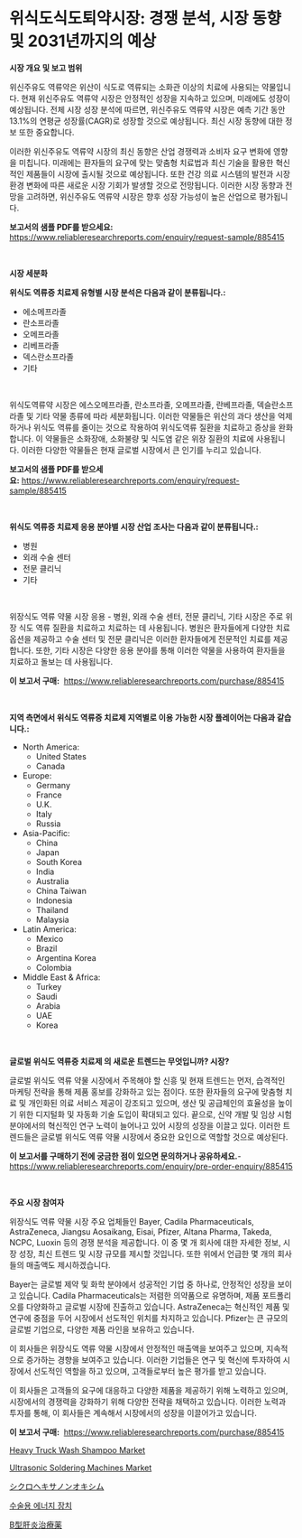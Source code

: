 <p><h1>위식도식도퇴약시장: 경쟁 분석, 시장 동향 및 2031년까지의 예상</h1></p><p><strong>시장 개요 및 보고 범위</strong></p>
<p><p>위신주유도 역류약은 위산이 식도로 역류되는 소화관 이상의 치료에 사용되는 약물입니다. 현재 위신주유도 역류약 시장은 안정적인 성장을 지속하고 있으며, 미래에도 성장이 예상됩니다. 전체 시장 성장 분석에 따르면, 위신주유도 역류약 시장은 예측 기간 동안 13.1%의 연평균 성장률(CAGR)로 성장할 것으로 예상됩니다. 최신 시장 동향에 대한 정보 또한 중요합니다. </p><p>이러한 위신주유도 역류약 시장의 최신 동향은 산업 경쟁력과 소비자 요구 변화에 영향을 미칩니다. 미래에는 환자들의 요구에 맞는 맞춤형 치료법과 최신 기술을 활용한 혁신적인 제품들이 시장에 출시될 것으로 예상됩니다. 또한 건강 의료 시스템의 발전과 시장 환경 변화에 따른 새로운 시장 기회가 발생할 것으로 전망됩니다. 이러한 시장 동향과 전망을 고려하면, 위신주유도 역류약 시장은 향후 성장 가능성이 높은 산업으로 평가됩니다.</p></p>
<p><strong>보고서의 샘플 PDF를 받으세요:</strong> <a href="https://www.reliableresearchreports.com/enquiry/request-sample/885415">https://www.reliableresearchreports.com/enquiry/request-sample/885415</a></p>
<p>&nbsp;</p>
<p><strong>시장 세분화</strong></p>
<p><strong>위식도 역류증 치료제 유형별 시장 분석은 다음과 같이 분류됩니다.:</strong></p>
<p><ul><li>에소메프라졸</li><li>란소프라졸</li><li>오메프라졸</li><li>리베프라졸</li><li>덱스란소프라졸</li><li>기타</li></ul></p>
<p>&nbsp;</p>
<p><p>위식도역류약 시장은 에스오메프라졸, 란소프라졸, 오메프라졸, 란베프라졸, 덱슬란소프라졸 및 기타 약물 종류에 따라 세분화됩니다. 이러한 약물들은 위산의 과다 생산을 억제하거나 위식도 역류를 줄이는 것으로 작용하여 위식도역류 질환을 치료하고 증상을 완화합니다. 이 약물들은 소화장애, 소화불량 및 식도염 같은 위장 질환의 치료에 사용됩니다. 이러한 다양한 약물들은 현재 글로벌 시장에서 큰 인기를 누리고 있습니다.</p></p>
<p><strong>보고서의 샘플 PDF를 받으세요:</strong>&nbsp;<a href="https://www.reliableresearchreports.com/enquiry/request-sample/885415">https://www.reliableresearchreports.com/enquiry/request-sample/885415</a></p>
<p>&nbsp;</p>
<p><strong> 위식도 역류증 치료제 응용 분야별 시장 산업 조사는 다음과 같이 분류됩니다.:</strong></p>
<p><ul><li>병원</li><li>외래 수술 센터</li><li>전문 클리닉</li><li>기타</li></ul></p>
<p>&nbsp;</p>
<p><p>위장식도 역류 약물 시장 응용 - 병원, 외래 수술 센터, 전문 클리닉, 기타 시장은 주로 위장 식도 역류 질환을 치료하고 치료하는 데 사용됩니다. 병원은 환자들에게 다양한 치료 옵션을 제공하고 수술 센터 및 전문 클리닉은 이러한 환자들에게 전문적인 치료를 제공합니다. 또한, 기타 시장은 다양한 응용 분야를 통해 이러한 약물을 사용하여 환자들을 치료하고 돌보는 데 사용됩니다.</p></p>
<p><strong>이 보고서 구매:</strong>&nbsp; <a href="https://www.reliableresearchreports.com/purchase/885415">https://www.reliableresearchreports.com/purchase/885415</a></p>
<p>&nbsp;</p>
<p><strong>지역 측면에서 위식도 역류증 치료제 지역별로 이용 가능한 시장 플레이어는 다음과 같습니다.:</strong></p>
<p><ul>
    <li>
        North America:
        <ul>
            <li>United States</li>
            <li>Canada</li>
        </ul>
    </li>
    <li>
        Europe:
        <ul>
            <li>Germany</li>
            <li>France</li>
            <li>U.K.</li>
            <li>Italy</li>
            <li>Russia</li>
        </ul>
    </li>
    <li>
        Asia-Pacific:
        <ul>
            <li>China</li>
            <li>Japan</li>
            <li>South Korea</li>
            <li>India</li>
            <li>Australia</li>
            <li>China Taiwan</li>
            <li>Indonesia</li>
            <li>Thailand</li>
            <li>Malaysia</li>
        </ul>
    </li>
    <li>
        Latin America:
        <ul>
            <li>Mexico</li>
            <li>Brazil</li>
            <li>Argentina Korea</li>
            <li>Colombia</li>
        </ul>
    </li>
    <li>
        Middle East & Africa:
        <ul>
            <li>Turkey</li>
            <li>Saudi</li>
            <li>Arabia</li>
            <li>UAE</li>
            <li>Korea</li>
        </ul>
    </li>
    </ul></p>
<p>&nbsp;</p>
<p><strong>글로벌 위식도 역류증 치료제 의 새로운 트렌드는 무엇입니까? 시장?</strong></p>
<p><p>글로벌 위식도 역류 약물 시장에서 주목해야 할 신흥 및 현재 트렌드는 먼저, 습격적인 마케팅 전략을 통해 제품 홍보를 강화하고 있는 점이다. 또한 환자들의 요구에 맞춤형 치료 및 개인화된 의료 서비스 제공이 강조되고 있으며, 생산 및 공급체인의 효율성을 높이기 위한 디지털화 및 자동화 기술 도입이 확대되고 있다. 끝으로, 신약 개발 및 임상 시험 분야에서의 혁신적인 연구 노력이 늘어나고 있어 시장의 성장을 이끌고 있다. 이러한 트렌드들은 글로벌 위식도 역류 약물 시장에서 중요한 요인으로 역할할 것으로 예상된다.</p></p>
<p><strong>이 보고서를 구매하기 전에 궁금한 점이 있으면 문의하거나 공유하세요.</strong>- <a href="https://www.reliableresearchreports.com/enquiry/pre-order-enquiry/885415">https://www.reliableresearchreports.com/enquiry/pre-order-enquiry/885415</a></p>
<p>&nbsp;</p>
<p><strong>주요 시장 참여자</strong></p>
<p><p>위장식도 역류 약물 시장 주요 업체들인 Bayer, Cadila Pharmaceuticals, AstraZeneca, Jiangsu Aosaikang, Eisai, Pfizer, Altana Pharma, Takeda, NCPC, Luoxin 등의 경쟁 분석을 제공합니다. 이 중 몇 개 회사에 대한 자세한 정보, 시장 성장, 최신 트렌드 및 시장 규모를 제시할 것입니다. 또한 위에서 언급한 몇 개의 회사들의 매출액도 제시하겠습니다.</p><p>Bayer는 글로벌 제약 및 화학 분야에서 성공적인 기업 중 하나로, 안정적인 성장을 보이고 있습니다. Cadila Pharmaceuticals는 저렴한 의약품으로 유명하며, 제품 포트폴리오를 다양화하고 글로벌 시장에 진출하고 있습니다. AstraZeneca는 혁신적인 제품 및 연구에 중점을 두어 시장에서 선도적인 위치를 차지하고 있습니다. Pfizer는 큰 규모의 글로벌 기업으로, 다양한 제품 라인을 보유하고 있습니다.</p><p>이 회사들은 위장식도 역류 약물 시장에서 안정적인 매출액을 보여주고 있으며, 지속적으로 증가하는 경향을 보여주고 있습니다. 이러한 기업들은 연구 및 혁신에 투자하여 시장에서 선도적인 역할을 하고 있으며, 고객들로부터 높은 평가를 받고 있습니다.</p><p>이 회사들은 고객들의 요구에 대응하고 다양한 제품을 제공하기 위해 노력하고 있으며, 시장에서의 경쟁력을 강화하기 위해 다양한 전략을 채택하고 있습니다. 이러한 노력과 투자를 통해, 이 회사들은 계속해서 시장에서의 성장을 이끌어가고 있습니다.</p></p>
<p><strong>이 보고서 구매:</strong>&nbsp;&nbsp;<a href="https://www.reliableresearchreports.com/purchase/885415">https://www.reliableresearchreports.com/purchase/885415</a></p>
<p><p><a href="https://ivy-potential-64b.notion.site/Heavy-Truck-Wash-Shampoo-Market-Size-Market-Trends-and-Growth-Outlook-forecasted-for-period-from-2-cb9e89be954b4bf28810db1cef169967">Heavy Truck Wash Shampoo Market</a></p><p><a href="https://issuu.com/reportprime-2/docs/ultrasonic-soldering-machines-market-size-2030.ppt">Ultrasonic Soldering Machines Market</a></p><p><a href="https://medium.com/@barrycuda1974/%E3%82%B7%E3%82%AF%E3%83%AD%E3%83%98%E3%82%AD%E3%82%B5%E3%83%8E%E3%83%B3%E3%82%AA%E3%82%AD%E3%82%B7%E3%83%A0%E5%B8%82%E5%A0%B4%E3%81%AE%E5%88%86%E6%9E%90-%E3%82%B0%E3%83%AD%E3%83%BC%E3%83%90%E3%83%AB%E7%94%A3%E6%A5%AD%E3%81%AE%E8%A6%8B%E9%80%9A%E3%81%97%E3%81%A8%E4%BA%88%E6%B8%AC-2024%E5%B9%B4%E3%81%8B%E3%82%892031%E5%B9%B4-6f5034931cd4">シクロヘキサノンオキシム</a></p><p><a href="https://github.com/plelbej847484502/Market-Research-Report-List-1/blob/main/88227114825.md">수술용 에너지 장치</a></p><p><a href="https://github.com/dzy793153605/Market-Research-Report-List-1/blob/main/71969815253.md">B型肝炎治療薬</a></p></p>
